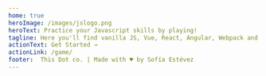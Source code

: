 ```yaml
---
home: true
heroImage: /images/jslogo.png
heroText: Practice your Javascript skills by playing!
tagline: Here you'll find vanilla JS, Vue, React, Angular, Webpack and Node questions to test your skills. And some jokes too :)
actionText: Get Started →
actionLink: /game/
footer:  This Dot co. | Made with ♥ by Sofía Estévez
---
```



